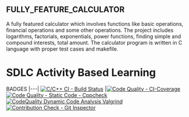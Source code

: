 ## FULLY_FEATURE_CALCULATOR
   A fully featured calculator which involves functions like basic operations, financial operations and some other operations. The project includes  logarithms, factorials, exponentials, power functions, finding simple and compound interests, total amount. The calculator program is written in C language with proper test cases and makefile.
  # SDLC Activity Based Learning
BADGES
|---|
[![C/C++ CI - Build Status](https://github.com/Anirudh11706436/Project1/actions/workflows/c_cpp.yml/badge.svg)](https://github.com/Anirudh11706436/Project1/actions/workflows/c_cpp.yml)
|[![Code Quality - CI-Coverage](https://github.com/Anirudh11706436/Project1/actions/workflows/gcov.yml/badge.svg)](https://github.com/Anirudh11706436/Project1/actions/workflows/gcov.yml)
[![Code Quality - Static Code - Cppcheck](https://github.com/Anirudh11706436/Project1/actions/workflows/cppcheck.yml/badge.svg)](https://github.com/Anirudh11706436/Project1/actions/workflows/cppcheck.yml)
[![CodeQuality Dynamic Code Analysis Valgrind](https://github.com/Anirudh11706436/Project1/actions/workflows/Valgrind.yml/badge.svg)](https://github.com/Anirudh11706436/Project1/actions/workflows/Valgrind.yml)
[![Contribution Check - Git Inspector](https://github.com/Anirudh11706436/Project1/actions/workflows/gitinspector.yml/badge.svg)](https://github.com/Anirudh11706436/Project1/actions/workflows/gitinspector.yml)
